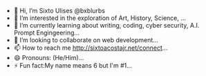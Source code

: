 - 👋 Hi, I’m Sixto Ulises @bxblurbs
- 👀 I’m interested in the exploration of Art, History, Science, ...
- 🌱 I’m currently learning about writing, coding, cyber security, A.I. Prompt Engingeering...
- 💞️ I’m looking to collaborate on web development...
- 📫 How to reach me http://sixtoacostajr.net/connect...
- 😄 Pronouns: (He/Him)...
- ⚡ Fun fact:My name means 6 but I'm #1...

<!---
bxblurbs/bxblurbs is a ✨ special ✨ repository because its `README.md` (this file) appears on your GitHub profile.
You can click the Preview link to take a look at your changes.
--->
